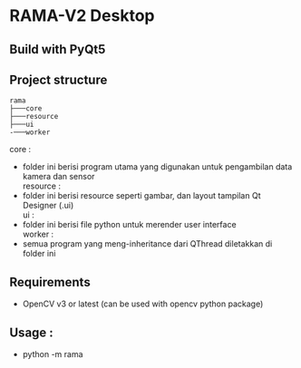 # RAMA-V2 Desktop
## Build with PyQt5

## Project structure
    rama  
    ├───core  
    ├───resource  
    ├───ui  
    -───worker  

core :  
- folder ini berisi program utama yang digunakan untuk pengambilan data kamera dan sensor  
resource :  
- folder ini berisi resource seperti gambar, dan layout tampilan Qt Designer (.ui)  
ui :  
- folder ini berisi file python untuk merender user interface  
worker :
- semua program yang meng-inheritance dari QThread diletakkan di folder ini  

## Requirements
- OpenCV v3 or latest (can be used with opencv python package)
## Usage :
- python -m rama